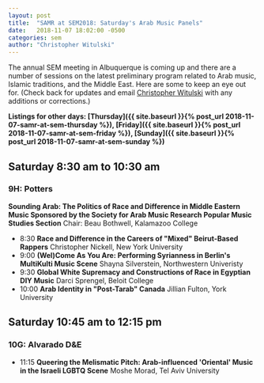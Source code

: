 ```yaml
---
layout: post
title:  "SAMR at SEM2018: Saturday's Arab Music Panels"
date:   2018-11-07 18:02:00 -0500
categories: sem
author: "Christopher Witulski"
---
```

The annual SEM meeting in Albuquerque is coming up and there are a number of sessions on the latest preliminary program related to Arab music, Islamic traditions, and the Middle East. Here are some to keep an eye out for. (Check back for updates and email [Christopher Witulski](mailto:cwituls@bgsu.edu) with any additions or corrections.)

**Listings for other days: [Thursday]({{ site.baseurl }}{% post_url 2018-11-07-samr-at-sem-thursday %}), [Friday]({{ site.baseurl }}{% post_url 2018-11-07-samr-at-sem-friday %}), [Sunday]({{ site.baseurl }}{% post_url 2018-11-07-samr-at-sem-sunday %})**

## Saturday 8:30 am to 10:30 am

### 9H: Potters

**Sounding Arab: The Politics of Race and Difference in Middle Eastern Music Sponsored by the Society for Arab Music Research Popular Music Studies Section** Chair: Beau Bothwell, Kalamazoo College

* 8:30 **Race and Difference in the Careers of "Mixed" Beirut-Based Rappers** Christopher Nickell, New York University
* 9:00 **(Wel)Come As You Are: Performing Syrianness in Berlin's MultiKulti Music Scene** Shayna Silverstein, Northwestern Univeristy
* 9:30 **Global White Supremacy and Constructions of Race in Egyptian DIY Music** Darci Sprengel, Beloit College
* 10:00 **Arab Identity in "Post-Tarab" Canada** Jillian Fulton, York University

## Saturday 10:45 am to 12:15 pm

### 10G: Alvarado D&E

* 11:15 **Queering the Melismatic Pitch: Arab-influenced 'Oriental' Music in the Israeli LGBTQ Scene** Moshe Morad, Tel Aviv University
